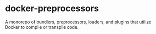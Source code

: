 # docker-preprocessors

A monorepo of bundlers, preprocessors, loaders, and plugins that utilize Docker
to compile or transpile code.
